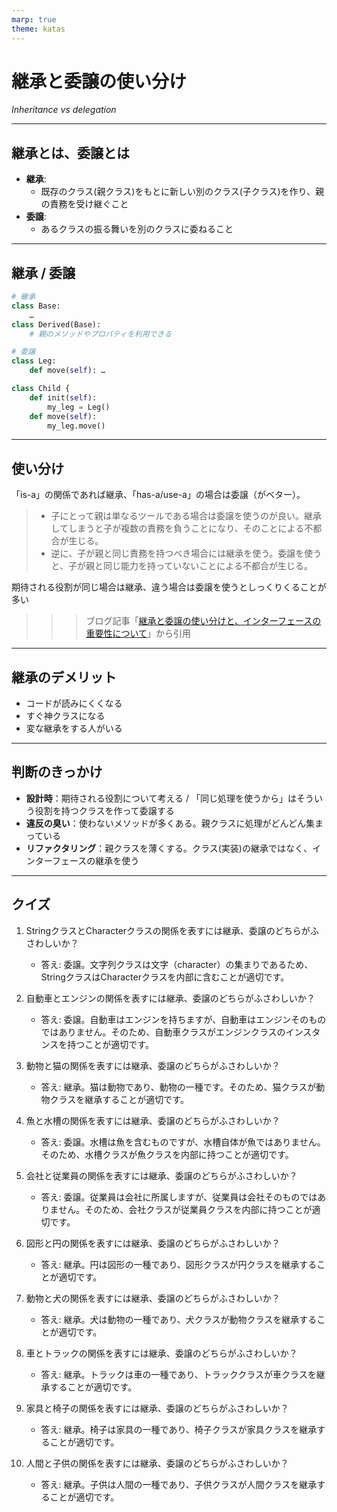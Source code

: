 ```yaml
---
marp: true
theme: katas
---
```

<!-- 
size: 16:9
paginate: true
-->
<!-- header: 勉強会# ― エンジニアとしての解像度を高めるための勉強会-->

# 継承と委譲の使い分け

_Inheritance vs delegation_

---

## 継承とは、委譲とは

* **継承**:
    * 既存のクラス(親クラス)をもとに新しい別のクラス(子クラス)を作り、親の責務を受け継ぐこと
* **委譲**:
    * あるクラスの振る舞いを別のクラスに委ねること

---

## 継承 / 委譲

```py
# 継承
class Base:
    …
class Derived(Base):
    # 親のメソッドやプロパティを利用できる
```

```py
# 委譲
class Leg:
    def move(self): …

class Child {
    def init(self):
        my_leg = Leg()
    def move(self):
        my_leg.move()
```

---

## 使い分け

「is-a」の関係であれば継承、「has-a/use-a」の場合は委譲（がベター）。
 
> * 子にとって親は単なるツールである場合は委譲を使うのが良い。継承してしまうと子が複数の責務を負うことになり、そのことによる不都合が生じる。
> * 逆に、子が親と同じ責務を持つべき場合には継承を使う。委譲を使うと、子が親と同じ能力を持っていないことによる不都合が生じる。

期待される役割が同じ場合は継承、違う場合は委譲を使うとしっくりくることが多い

>>> ブログ記事「[継承と委譲の使い分けと、インターフェースの重要性について](https://ikenox.info/blog/inheritance-delegation-interface/)」から引用
 
---

## 継承のデメリット

* コードが読みにくくなる
* すぐ神クラスになる
* 変な継承をする人がいる

<!-- https://mametter.hatenablog.com/entry/2024/02/10/120527 -->
---

## 判断のきっかけ

* **設計時**：期待される役割について考える / 「同じ処理を使うから」はそういう役割を持つクラスを作って委譲する
* **違反の臭い**：使わないメソッドが多くある。親クラスに処理がどんどん集まっている
* **リファクタリング**：親クラスを薄くする。クラス(実装)の継承ではなく、インターフェースの継承を使う
 
---
## クイズ

1. StringクラスとCharacterクラスの関係を表すには継承、委譲のどちらがふさわしいか？
   - 答え: 委譲。文字列クラスは文字（character）の集まりであるため、StringクラスはCharacterクラスを内部に含むことが適切です。

2. 自動車とエンジンの関係を表すには継承、委譲のどちらがふさわしいか？
   - 答え: 委譲。自動車はエンジンを持ちますが、自動車はエンジンそのものではありません。そのため、自動車クラスがエンジンクラスのインスタンスを持つことが適切です。

3. 動物と猫の関係を表すには継承、委譲のどちらがふさわしいか？
   - 答え: 継承。猫は動物であり、動物の一種です。そのため、猫クラスが動物クラスを継承することが適切です。

4. 魚と水槽の関係を表すには継承、委譲のどちらがふさわしいか？
   - 答え: 委譲。水槽は魚を含むものですが、水槽自体が魚ではありません。そのため、水槽クラスが魚クラスを内部に持つことが適切です。

5. 会社と従業員の関係を表すには継承、委譲のどちらがふさわしいか？
   - 答え: 委譲。従業員は会社に所属しますが、従業員は会社そのものではありません。そのため、会社クラスが従業員クラスを内部に持つことが適切です。
1. 図形と円の関係を表すには継承、委譲のどちらがふさわしいか？
   - 答え: 継承。円は図形の一種であり、図形クラスが円クラスを継承することが適切です。

2. 動物と犬の関係を表すには継承、委譲のどちらがふさわしいか？
   - 答え: 継承。犬は動物の一種であり、犬クラスが動物クラスを継承することが適切です。

3. 車とトラックの関係を表すには継承、委譲のどちらがふさわしいか？
   - 答え: 継承。トラックは車の一種であり、トラッククラスが車クラスを継承することが適切です。

4. 家具と椅子の関係を表すには継承、委譲のどちらがふさわしいか？
   - 答え: 継承。椅子は家具の一種であり、椅子クラスが家具クラスを継承することが適切です。

5. 人間と子供の関係を表すには継承、委譲のどちらがふさわしいか？
   - 答え: 継承。子供は人間の一種であり、子供クラスが人間クラスを継承することが適切です。
